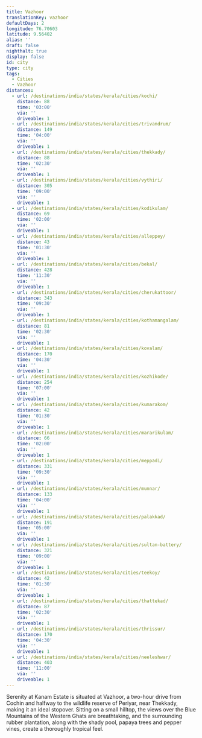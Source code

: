 ```yaml
---
title: Vazhoor
translationKey: vazhoor
defaultDays: 2
longitude: 76.70603
latitude: 9.56402
alias: ''
draft: false
nighthalt: true
display: false
id: city
type: city
tags:
  - Cities
  - Vazhoor
distances:
  - url: /destinations/india/states/kerala/cities/kochi/
    distance: 88
    time: '03:00'
    via: ''
    driveable: 1
  - url: /destinations/india/states/kerala/cities/trivandrum/
    distance: 149
    time: '04:00'
    via: ''
    driveable: 1
  - url: /destinations/india/states/kerala/cities/thekkady/
    distance: 88
    time: '02:30'
    via: ''
    driveable: 1
  - url: /destinations/india/states/kerala/cities/vythiri/
    distance: 305
    time: '09:00'
    via: ''
    driveable: 1
  - url: /destinations/india/states/kerala/cities/kodikulam/
    distance: 69
    time: '02:00'
    via: ''
    driveable: 1
  - url: /destinations/india/states/kerala/cities/alleppey/
    distance: 43
    time: '01:30'
    via: ''
    driveable: 1
  - url: /destinations/india/states/kerala/cities/bekal/
    distance: 428
    time: '11:30'
    via: ''
    driveable: 1
  - url: /destinations/india/states/kerala/cities/cherukattoor/
    distance: 343
    time: '09:30'
    via: ''
    driveable: 1
  - url: /destinations/india/states/kerala/cities/kothamangalam/
    distance: 81
    time: '02:30'
    via: ''
    driveable: 1
  - url: /destinations/india/states/kerala/cities/kovalam/
    distance: 170
    time: '04:30'
    via: ''
    driveable: 1
  - url: /destinations/india/states/kerala/cities/kozhikode/
    distance: 254
    time: '07:00'
    via: ''
    driveable: 1
  - url: /destinations/india/states/kerala/cities/kumarakom/
    distance: 42
    time: '01:30'
    via: ''
    driveable: 1
  - url: /destinations/india/states/kerala/cities/mararikulam/
    distance: 66
    time: '02:00'
    via: ''
    driveable: 1
  - url: /destinations/india/states/kerala/cities/meppadi/
    distance: 331
    time: '09:30'
    via: ''
    driveable: 1
  - url: /destinations/india/states/kerala/cities/munnar/
    distance: 133
    time: '04:00'
    via: ''
    driveable: 1
  - url: /destinations/india/states/kerala/cities/palakkad/
    distance: 191
    time: '05:00'
    via: ''
    driveable: 1
  - url: /destinations/india/states/kerala/cities/sultan-battery/
    distance: 321
    time: '09:00'
    via: ''
    driveable: 1
  - url: /destinations/india/states/kerala/cities/teekoy/
    distance: 42
    time: '01:30'
    via: ''
    driveable: 1
  - url: /destinations/india/states/kerala/cities/thattekad/
    distance: 87
    time: '02:30'
    via: ''
    driveable: 1
  - url: /destinations/india/states/kerala/cities/thrissur/
    distance: 170
    time: '04:30'
    via: ''
    driveable: 1
  - url: /destinations/india/states/kerala/cities/neeleshwar/
    distance: 403
    time: '11:00'
    via: ''
    driveable: 1
---
```




















































































































































Serenity at Kanam Estate is situated at Vazhoor, a two-hour drive from Cochin and halfway to the wildlife reserve of Periyar, near Thekkady, making it an ideal stopover. Sitting on a small hilltop, the views over the Blue Mountains of the Western Ghats are breathtaking, and the surrounding rubber plantation, along with the shady pool, papaya trees and pepper vines, create a thoroughly tropical feel.
